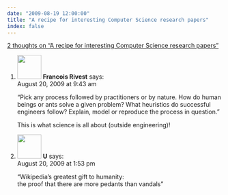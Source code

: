 ```yaml
---
date: "2009-08-19 12:00:00"
title: "A recipe for interesting Computer Science research papers"
index: false
---
```


[2 thoughts on &ldquo;A recipe for interesting Computer Science research papers&rdquo;](/lemire/blog/2009/08-19-a-recipe-for-interesting-computer-science-research-papers)

<ol class="comment-list">
<li id="comment-51399" class="comment even thread-even depth-1">
<div class="comment-author vcard">
<img alt src="https://secure.gravatar.com/avatar/227dcc8c79584bb4af4f6a463c1aa6f7?s=56&#038;d=mm&#038;r=g" srcset="https://secure.gravatar.com/avatar/227dcc8c79584bb4af4f6a463c1aa6f7?s=112&#038;d=mm&#038;r=g 2x" class="avatar avatar-56 photo" height="56" width="56" decoding="async" /> <b class="fn">Francois Rivest</b> <span class="says">says:</span> </div>
<div class="comment-metadata"><time datetime="2009-08-20T09:43:58+00:00">August 20, 2009 at 9:43 am</time></a> </div>
<div class="comment-content">
<p>&ldquo;Pick any process followed by practitioners or by nature. How do human beings or ants solve a given problem? What heuristics do successful engineers follow? Explain, model or reproduce the process in question.&rdquo;</p>
<p>This is what science is all about (outside engineering)!</p>
</div>
</li>
<li id="comment-51400" class="comment odd alt thread-odd thread-alt depth-1">
<div class="comment-author vcard">
<img alt src="https://secure.gravatar.com/avatar/2942827c2ebd0476ac3f837661e368f1?s=56&#038;d=mm&#038;r=g" srcset="https://secure.gravatar.com/avatar/2942827c2ebd0476ac3f837661e368f1?s=112&#038;d=mm&#038;r=g 2x" class="avatar avatar-56 photo" height="56" width="56" decoding="async" /> <b class="fn">U</b> <span class="says">says:</span> </div>
<div class="comment-metadata"><time datetime="2009-08-20T13:53:39+00:00">August 20, 2009 at 1:53 pm</time></a> </div>
<div class="comment-content">
<p>&ldquo;Wikipedia&rsquo;s greatest gift to humanity:<br/>
the proof that there are more pedants than vandals&rdquo;</p>
</div>
</li>
</ol>
